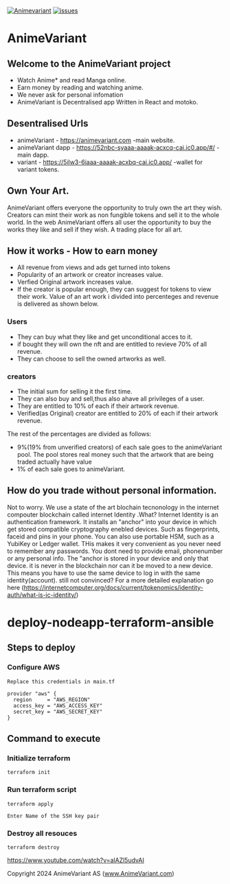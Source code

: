 [![Animevariant](https://github.com/valiantlynx/valiantlynx-turborepo/actions/workflows/svelte-manga.yaml/badge.svg)](https://github.com/valiantlynx/valiantlynx-turborepo/actions/workflows/svelte-manga.yaml)
[![issues](https://github.com/valiantlynx/valiantlynx-turborepo/actions/workflows/issues.yaml/badge.svg)](https://github.com/valiantlynx/valiantlynx-turborepo/actions/workflows/issues.yaml)

# AnimeVariant
## Welcome to the AnimeVariant project
- Watch Anime* and read Manga online.
- Earn money by reading and watching anime.
- We never ask for personal infomation
- AnimeVariant is Decentralised app Written in React and motoko.

## Desentralised Urls
- animeVariant - https://animevariant.com -main website.
- animeVariant dapp - https://52nbc-syaaa-aaaak-acxcq-cai.ic0.app/#/ -main dapp.
- variant - https://5ilw3-6iaaa-aaaak-acxbq-cai.ic0.app/ -wallet for variant tokens.

## Own Your Art.
AnimeVariant offers everyone the opportunity to truly own the art they wish. Creators can mint their work as non fungible tokens and sell it to the whole world. In the web AnimeVariant offers all user the opportunity to buy the works they like and sell if they wish. A trading place for all art.

## How it works - How to earn money

- All revenue from views and ads get turned into tokens
- Popularity of an artwork or creator increases value.
- Verfied Original artwork increases value.
- If the creator is popular enough, they can suggest for tokens to view their work.
  Value of an art work i divided into percenteges and revenue is delivered as shown below.

### Users

- They can buy what they like and get unconditional acces to it.
- if bought they will own the nft and are entitled to revieve 70% of all revenue.
- They can choose to sell the owned artworks as well.

### creators

- The initial sum for selling it the first time.
- They can also buy and sell,thus also ahave all privileges of a user.
- They are entitled to 10% of each if their artwork revenue.
- Verified(as Original) creator are entitled to 20% of each if their artwork revenue.

The rest of the percentages are divided as follows:

- 9%(19% from unverified creators) of each sale goes to the animeVariant pool.
  The pool stores real money such that the artwork that are being traded actually have value
- 1% of each sale goes to animeVariant.

## How do you trade without personal information.

Not to worry. We use a state of the art blochain tecnonology in the internet compouter blockchain called internet Identity .What?
Internet Identity is an authentication framework. It installs an "anchor" into your device in which get stored compatible cryptography enebled devices. Such as fingerprints, faceid and pins in your phone. You can also use portable HSM, such as a YubiKey or Ledger wallet. THis makes it very convenient as you never need to remember any passwords. You dont need to provide email, phonenumber or any personal info.
The "anchor is stored in your device and only that device. it is never in the blockchain nor can it be moved to a new device. This means you have to use the same device to log in with the same identity(account).
still not convinced?
For a more detailed explanation go here (https://internetcomputer.org/docs/current/tokenomics/identity-auth/what-is-ic-identity/)


# deploy-nodeapp-terraform-ansible

## Steps to deploy
### Configure AWS 
```hcl
Replace this credentials in main.tf

provider "aws" {
  region     = "AWS_REGION"
  access_key = "AWS_ACCESS_KEY"
  secret_key = "AWS_SECRET_KEY"
}
```

## Command to execute
### Initialize terraform
```hcl
terraform init
```

### Run terraform script
```hcl
terraform apply

Enter Name of the SSH key pair
```

### Destroy all resouces
```hcl
terraform destroy
```
https://www.youtube.com/watch?v=alAZl5udvAI

Copyright 2024 AnimeVariant AS (www.AnimeVariant.com)
